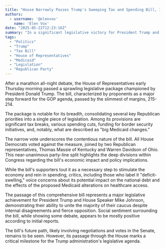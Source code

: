 ```yaml
---
title: "House Narrowly Passes Trump's Sweeping Tax and Spending Bill, Including Major Medicaid Changes"
authors:
  - username: '@elenvox'
    name: 'Elen Vox'
date: "2025-05-22T12:23:16Z"
summary: "In a significant legislative victory for President Trump and House leadership, the House of Representatives has narrowly passed a comprehensive bill combining broad tax cuts, spending reductions, border security funding, and substantial changes to Medicaid. The vote was a tight 215-214, with unified Democratic opposition and dissent from two Republicans."
tags:
  - "Politics"
  - "Trump"
  - "Tax Bill"
  - "House of Representatives"
  - "Medicaid"
  - "Legislation"
  - "Republican Party"
---
```


After a marathon all-night debate, the House of Representatives early Thursday morning passed a sprawling legislative package championed by President Donald Trump. The bill, characterized by proponents as a major step forward for the GOP agenda, passed by the slimmest of margins, 215-214.

The package is notable for its breadth, consolidating several key Republican priorities into a single piece of legislation. Among its provisions are significant tax breaks, various spending cuts, funding for border security initiatives, and, notably, what are described as "big Medicaid changes."

The narrow vote underscores the contentious nature of the bill. All House Democrats voted against the measure, joined by two Republican representatives, Thomas Massie of Kentucky and Warren Davidson of Ohio. This near-unanimous party-line split highlights the deep divisions within Congress regarding the bill's economic impact and policy implications.

While the bill's supporters tout it as a necessary step to stimulate the economy and rein in spending, critics, including those who label it "deficit-swelling," voice concerns about its potential impact on the national debt and the effects of the proposed Medicaid alterations on healthcare access.

The passage of this comprehensive bill represents a major legislative achievement for President Trump and House Speaker Mike Johnson, demonstrating their ability to unite the majority of their caucus despite internal disagreements and fierce opposition. Social sentiment surrounding the bill, while showing some debate, appears to be mostly positive according to initial reports.

The bill's future path, likely involving negotiations and votes in the Senate, remains to be seen. However, its passage through the House marks a critical milestone for the Trump administration's legislative agenda.
